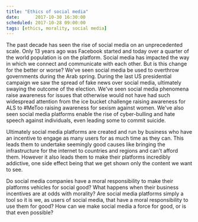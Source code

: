 ```yaml
---
title: "Ethics of social media"
date:      2017-10-30 16:30:00
scheduled: 2017-10-28 09:00:00
tags: [ethics, morality, social media]
---
```

The past decade has seen the rise of social media on an unprecedented scale. Only 13 years ago was Facebook started and today over a quarter of the world population is on the platform. Social media has impacted the way in which we connect and communicate with each other. But is this change for the better or worse? We've seen social media be used to overthrow governments during the Arab spring. During the last US presidential campaign we saw the spread of fake news over social media, ultimately swaying the outcome of the election. We've seen social media phenomena raise awareness for issues that otherwise would not have had such widespread attention from the ice bucket challenge raising awareness for ALS to #MeToo raising awareness for sexism against women. We've also seen social media platforms enable the rise of cyber-bulling and hate speech against individuals, even leading some to commit suicide.

Ultimately social media platforms are created and run by business who have an incentive to engage as many users for as much time as they can. This leads them to undertake seemingly good causes like bringing the infrastructure for the internet to countries and regions and can't afford them. However it also leads them to make their platforms incredibly addictive, one side effect being that we get shown only the content we want to see.

Do social media companies have a moral responsibility to make their platforms vehicles for social good? What happens when their business incentives are at odds with morality? Are social media platforms simply a tool so it is we, as users of social media, that have a moral responsibility to use them for good? How can we make social media a force for good, or is that even possible?
